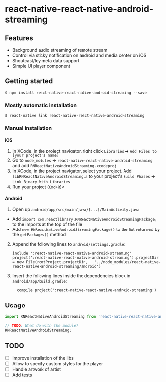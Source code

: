 
# react-native-react-native-android-streaming

## Features

- Background audio streaming of remote stream
- Control via sticky notification on android and media center on iOS
- Shoutcast/Icy meta data support
- Simple UI player component

## Getting started

`$ npm install react-native-react-native-android-streaming --save`

### Mostly automatic installation

`$ react-native link react-native-react-native-android-streaming`

### Manual installation

#### iOS

1. In XCode, in the project navigator, right click `Libraries` ➜ `Add Files to [your project's name]`
2. Go to `node_modules` ➜ `react-native-react-native-android-streaming` and add `RNReactNativeAndroidStreaming.xcodeproj`
3. In XCode, in the project navigator, select your project. Add `libRNReactNativeAndroidStreaming.a` to your project's `Build Phases` ➜ `Link Binary With Libraries`
4. Run your project (`Cmd+R`)<

#### Android

1. Open up `android/app/src/main/java/[...]/MainActivity.java`
  - Add `import com.reactlibrary.RNReactNativeAndroidStreamingPackage;` to the imports at the top of the file
  - Add `new RNReactNativeAndroidStreamingPackage()` to the list returned by the `getPackages()` method
2. Append the following lines to `android/settings.gradle`:
  	```
  	include ':react-native-react-native-android-streaming'
  	project(':react-native-react-native-android-streaming').projectDir = new File(rootProject.projectDir, 	'../node_modules/react-native-react-native-android-streaming/android')
  	```
3. Insert the following lines inside the dependencies block in `android/app/build.gradle`:
  	```
      compile project(':react-native-react-native-android-streaming')
  	```


## Usage
```javascript
import RNReactNativeAndroidStreaming from 'react-native-react-native-android-streaming';

// TODO: What do with the module?
RNReactNativeAndroidStreaming;
```
  
 
## TODO

- [ ] Improve installation of the libs
- [ ] Allow to specify custom styles for the player
- [ ] Handle artwork of artist
- [ ] Add tests
